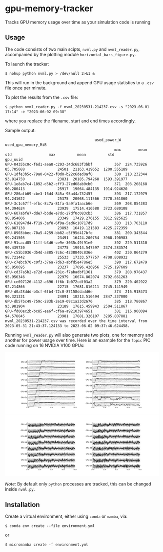 # gpu-memory-tracker
Tracks GPU memory usage over time as your simulation code is running

## Usage

The code consists of two main scipts, `nvml.py` and `nvml_reader.py`, accompanied by the plotting module `horizontal_bars_figure.py`. 

To launch the tracker:
```console
$ nohup python nvml.py > /dev/null 2>&1 &
```
This will run in the background and append GPU usage statistics to a `.csv` file once per minute.

To plot the results from the `.csv` file:
```console
$ python nvml_reader.py -f nvml_20230531-214237.csv -s "2023-06-01 17:14" -e "2023-06-02 09:38"
```
where you replace the filename, start and end times accordingly.

Sample output:
```
                                         used_power_W                        used_gpu_memory_MiB                           
                                                  max        mean        std                 max          mean          std
gpu_uuid                                                                                                                   
GPU-0435bc0c-f6d1-aea8-c293-34dc683f3bbf          367  224.735926  85.705688               24501  21163.419652  1200.555189
GPU-1dfe3b5c-79a0-0422-f0d0-b22c6ded0af0          380  210.232344  93.814750               23831  20185.794268  1593.391977
GPU-1e8ab7c4-1892-d5b2-cff3-27ed68ab0cb0          371  203.268168  90.280413               25917  19064.484135  1914.924620
GPU-286afb69-cbe3-16d4-845a-95a44a732457          393  217.172979  94.241622               25375  20068.111566  2770.361860
GPU-3c1c67ff-efbc-8c7a-81fa-5a9fa1aacb6e          369  208.854383  94.394624               23939  17514.416588  3723.680108
GPU-607abfe7-dde7-bbde-e7dc-27df0c083cb3          386  217.731857  98.854606               23349  17429.276155  3812.925625
GPU-618947d4-f719-3af8-6f9a-5ad6c10717d9          383  213.703110  99.887138               23893  16419.121583  4225.272359
GPU-8903bbec-70a5-4259-bb82-c5f95d417bfe          381  209.343544  99.241505               23491  16424.200754  3968.190983
GPU-91cacd85-11ff-b3d6-ce9e-3035c49f91e0          392  229.511310  90.439730               24775  19014.547597  2374.283574
GPU-c55b3036-d54d-a885-7c6c-4238840c836e          402  230.864279  98.721442               25533  17333.577757  4708.808932
GPU-c7ebcb70-c0f3-376a-7d63-abfd5e4786e5          390  217.672479  95.850695               23237  17096.426956  3725.197609
GPU-cd37a5b2-e72d-eaa0-231c-f7abadbf1361          379  208.976437  95.956346               22979  16674.802074  3792.661263
GPU-ce697126-4112-a696-ff6b-1b072cdf03a2          379  220.402922  92.214866               22715  17681.816211  2745.141949
GPU-d0a28ddd-b3cf-6fb4-72c0-87158ddadd6e          374  216.918473  90.321331               24091  18213.516494  2847.337000
GPU-db57bc49-759c-283b-2e19-09c1a23d2676          385  218.780867  93.981904               23189  17615.459943  2504.511867
GPU-fd00ec2b-bc85-ee6f-cf6a-a92103974651          381  216.900094  94.578045               23981  17681.326107  3285.807881
nvml_20230531-214237.csv was recorded over the time interval from 2023-05-31 21:43:37.124133 to 2023-06-02 09:37:46.624458.
```

Running `nvml_reader.py` will also generate two plots, one for memory and another for power usage over time. Here is an example for the `fbpic` PIC code running on 16 NVIDIA V100 GPUs:

![Memory usage](plots/mem.png)
![Power usage](plots/pow.png)

_Note:_ By default only `python` processes are tracked, this can be changed inside `nvml.py`.

## Installation

Create a virtual environment, either using `conda` or `mamba`, via:

```console
$ conda env create --file environment.yml
```

or

```console
$ micromamba create -f environment.yml
```
